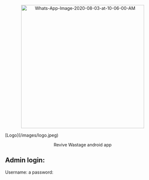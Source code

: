 <p align="center"><img src="https://i.ibb.co/YbB0vKs/Whats-App-Image-2020-08-03-at-10-06-00-AM.jpg" alt="Whats-App-Image-2020-08-03-at-10-06-00-AM" width="400"></p>
<p>[Logo](/images/logo.jpeg)</p>
<p align="center">
    Revive Wastage android app
</p>

## Admin login:
Username: a
password:
